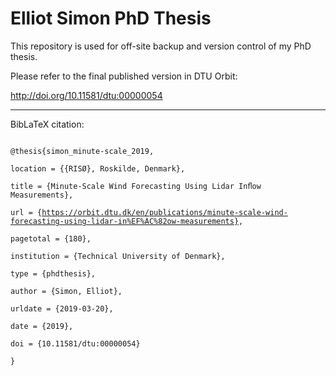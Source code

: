 # Elliot Simon PhD Thesis #

This repository is used for off-site backup and version control of my PhD thesis.

Please refer to the final published version in DTU Orbit:

http://doi.org/10.11581/dtu:00000054

<hr> 

BibLaTeX citation:  
<code>  
@thesis{simon_minute-scale_2019,  
	location = {{RISØ}, Roskilde, Denmark},  
	title = {Minute-Scale Wind Forecasting Using Lidar Inﬂow Measurements},  
	url = {https://orbit.dtu.dk/en/publications/minute-scale-wind-forecasting-using-lidar-in%EF%AC%82ow-measurements},  
	pagetotal = {180},  
	institution = {Technical University of Denmark},  
	type = {phdthesis},  
	author = {Simon, Elliot},  
	urldate = {2019-03-20},  
	date = {2019},  
	doi = {10.11581/dtu:00000054}  
}  

</code>

